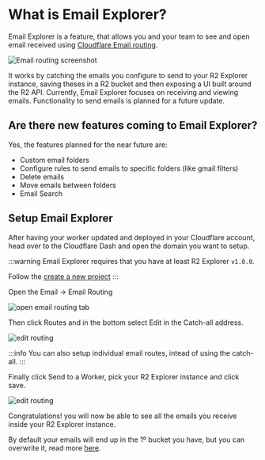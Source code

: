 # What is Email Explorer?

Email Explorer is a feature, that allows you and your team to see and open email received using
[Cloudflare Email routing](https://www.cloudflare.com/developer-platform/email-routing/).

![Email routing screenshot](/assets/setup-email-routing-4.png)

It works by catching the emails you configure to send to your R2 Explorer instance, saving theses
in a R2 bucket and then exposing a UI built around the R2 API.
Currently, Email Explorer focuses on receiving and viewing emails. Functionality to send emails is planned for a future update.


## Are there new features coming to Email Explorer?

Yes, the features planned for the near future are:

- Custom email folders
- Configure rules to send emails to specific folders (like gmail filters)
- Delete emails
- Move emails between folders
- Email Search


## Setup Email Explorer

After having your worker updated and deployed in your Cloudflare account, head over to the Cloudflare Dash and open
the domain you want to setup.

:::warning
Email Explorer requires that you have at least R2 Explorer `v1.0.0`.

Follow the [create a new project](/getting-started/creating-a-new-project.html)
:::

Open the Email -> Email Routing

![open email routing tab](/assets/setup-email-routing-3.png)

Then click Routes and in the bottom select Edit in the Catch-all address.

![edit routing](/assets/setup-email-routing.png)

:::info
You can also setup individual email routes, intead of using the catch-all.
:::

Finally click Send to a Worker, pick your R2 Explorer instance and click save.

![edit routing](/assets/setup-email-routing-2.png)

Congratulations! you will now be able to see all the emails you receive inside your R2 Explorer instance.

By default your emails will end up in the 1º bucket you have, but you can overwrite it, read more
[here](/getting-started/configuration.html#configuring-email-explorer-target-bucket).
